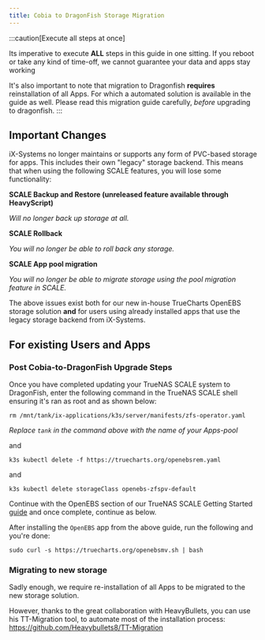 ```yaml
---
title: Cobia to DragonFish Storage Migration
---
```


:::caution[Execute all steps at once]

Its imperative to execute **ALL** steps in this guide in one sitting.
If you reboot or take any kind of time-off, we cannot guarantee your data and apps stay working

It's also important to note that migration to Dragonfish **requires** reinstallation of all Apps. For which a automated solution is available in the guide as well.
Please read this migration guide carefully, *before* upgrading to dragonfish.
:::

## Important Changes

iX-Systems no longer maintains or supports any form of PVC-based storage for apps. This includes their own "legacy" storage backend. This means that when using the following SCALE features, you will lose some functionality:

**SCALE Backup and Restore (unreleased feature available through HeavyScript)**

_Will no longer back up storage at all._

**SCALE Rollback**

_You will no longer be able to roll back any storage._

**SCALE App pool migration**

_You will no longer be able to migrate storage using the pool migration feature in SCALE._

The above issues exist both for our new in-house TrueCharts OpenEBS storage solution **and** for users using already installed apps that use the legacy storage backend from iX-Systems.

## For existing Users and Apps

### Post Cobia-to-DragonFish Upgrade Steps

Once you have completed updating your TrueNAS SCALE system to DragonFish, enter the following command in the TrueNAS SCALE shell ensuring it's ran as root and as shown below:

`rm /mnt/tank/ix-applications/k3s/server/manifests/zfs-operator.yaml`

_Replace `tank` in the command above with the name of your Apps-pool_

and

`k3s kubectl delete -f https://truecharts.org/openebsrem.yaml`

and

`k3s kubectl delete storageClass openebs-zfspv-default`

Continue with the OpenEBS section of our TrueNAS SCALE Getting Started [guide](/platforms/scale/guides/getting-started#openebs-setup) and once complete, continue as below.

After installing the `OpenEBS` app from the above guide, run the following and you're done:

`sudo curl -s https://truecharts.org/openebsmv.sh | bash`

### Migrating to new storage

Sadly enough, we require re-installation of all Apps to be migrated to the new storage solution.

However, thanks to the great collaboration with HeavyBullets, you can use his TT-Migration tool, to automate most of the installation process:
https://github.com/Heavybullets8/TT-Migration
